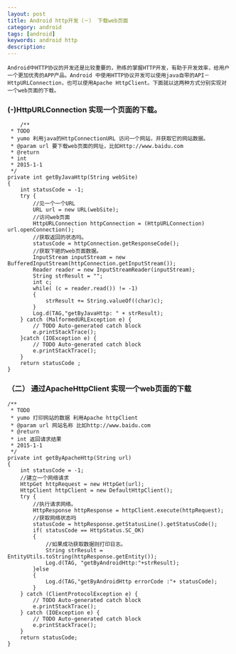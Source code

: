 ```yaml
---
layout: post
title: Android http开发（－） 下载web页面
category: android
tags: [android]
keywords: android http
description: 
---
```


    Android中HTTP协议的开发还是比较重要的，熟练的掌握HTTP开发，有助于开发效率，给用户一个更加优秀的APP产品。Android 中使用HTTP协议开发可以使用java自带的API－HttpURLConnection，也可以使用Apache HttpClient。下面就以这两种方式分别实现对一个web页面的下载。
    
###         (-)HttpURLConnection 实现一个页面的下载。

       	/**
	 * TODO
	 * yumo 利用java的HttpConnectionURL 访问一个网站，并获取它的网站数据。
	 * @param url 要下载web页面的网址，比如Http://www.baidu.com
	 * @return
	 * int
	 * 2015-1-1
	 */
	private int getByJavaHttp(String webSite)
	{
		int statusCode = -1;
		try {
			//见一个一个URL
			URL url = new URL(webSite);
			//访问web页面
			HttpURLConnection httpConnection = (HttpURLConnection) url.openConnection();
			//获取返回的状态吗。
			statusCode = httpConnection.getResponseCode();
			//获取下砸的web页面数据。
			InputStream inputStream = new BufferedInputStream(httpConnection.getInputStream());
			Reader reader = new InputStreamReader(inputStream);
			String strResult = "";
			int c;
			while( (c = reader.read()) != -1)
			{
				strResult += String.valueOf((char)c);
			}
			Log.d(TAG,"getByJavaHttp: " + strResult);
		} catch (MalformedURLException e) {
			// TODO Auto-generated catch block
			e.printStackTrace();
		}catch (IOException e) {
			// TODO Auto-generated catch block
			e.printStackTrace();
		}
		return statusCode ;
	}
	
### （二） 通过ApacheHttpClient 实现一个web页面的下载

    /**
	 * TODO
	 * yumo 打印网站的数据 利用Apache httpClient
	 * @param url 网站名称 比如http://www.baidu.com
	 * @return
	 * int 返回请求结果
	 * 2015-1-1
	 */
	private int getByApacheHttp(String url) 
	{
		int statusCode = -1;
		//建立一个网络请求
		HttpGet httpRequest = new HttpGet(url);
		HttpClient httpClient = new DefaultHttpClient();
		try {
			//执行请求网络。
			HttpResponse httpResponse = httpClient.execute(httpRequest);
			//获取网络状态吗
			statusCode = httpResponse.getStatusLine().getStatusCode(); 
			if( statusCode == HttpStatus.SC_OK)
			{
				//如果成功获取数据则打印日志。
				String strResult = EntityUtils.toString(httpResponse.getEntity());
				Log.d(TAG, "getByAndroidHttp:"+strResult);
			}else
			{
				Log.d(TAG,"getByAndroidHttp errorCode :"+ statusCode);
			}
		} catch (ClientProtocolException e) {
			// TODO Auto-generated catch block
			e.printStackTrace();
		} catch (IOException e) {
			// TODO Auto-generated catch block
			e.printStackTrace();
		}
		return statusCode;
	}





